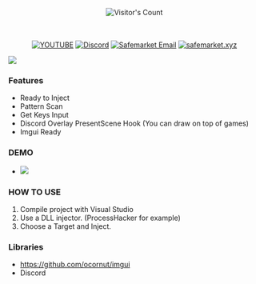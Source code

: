 <br/><br/>
<div align="center"> 
  <img src="https://profile-counter.glitch.me/Zhodisov/count.svg" alt="Visitor's Count" />
</div>
<br/><br/>

<div align="center">
  
[![YOUTUBE](https://img.shields.io/badge/Youtube-fc0000?style=for-the-badge&logo=YOUTUBE&logoColor=white)](https://www.youtube.com/@Jodis974)
[![Discord](https://img.shields.io/badge/Discord-6a85b9?style=for-the-badge&logo=discord&logoColor=white)](https://safemarket.xyz/discord)
[![Safemarket Email](https://img.shields.io/badge/safemarket_email-333333?style=for-the-badge&logo=gmail&logoColor=red)](mailto:support-checkout@safemarket.xyz)
[![safemarket.xyz](https://img.shields.io/badge/safemarket.xyz-0077B5?style=for-the-badge&logo=internet&logoColor=white)](https://safemarket.xyz/)

</div>





![](https://github.com/lguilhermee/Discord-Overlay-Hook/blob/master/Images/logo.png)

### Features
- Ready to Inject
- Pattern Scan
- Get Keys Input
- Discord Overlay PresentScene Hook (You can draw on top of games)
- Imgui Ready

### DEMO
- ![](https://github.com/lguilhermee/Discord-Overlay-Hook/raw/master/Images/demo.png)

### HOW TO USE
1. Compile project with Visual Studio
2. Use a DLL injector. (ProcessHacker for example)
3. Choose a Target and Inject. 

### Libraries
- https://github.com/ocornut/imgui
- Discord
